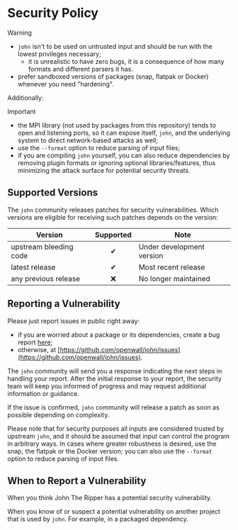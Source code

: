 # Security Policy

> [!WARNING]
>
> - `john` isn't to be used on untrusted input and should be run with the lowest privileges necessary;
>   - it is unrealistic to have zero bugs, it is a consequence of how many formats and different parsers it has.
> - prefer sandboxed versions of packages (snap, flatpak or Docker) whenever you need "hardening".

Additionally:

> [!IMPORTANT]
>
> - the MPI library (not used by packages from this repository) tends to open and listening ports,
>   so it can expose itself, `john`, and the underlying system to direct network-based attacks as well;
> - use the `--format` option to reduce parsing of input files;
> - if you are compiling `john` yourself, you can also reduce dependencies by removing plugin formats or
>   ignoring optional libraries/features, thus minimizing the attack surface for potential security threats.

## Supported Versions

The `john` community releases patches for security vulnerabilities. Which versions are eligible for
receiving such patches depends on the version:

| Version                | Supported | Note                      |
| ---------------------- | :-------: | ------------------------- |
| upstream bleeding code |     ✔     | Under development version |
| latest release         |     ✔     | Most recent release       |
| any previous release   |    ❌     | No longer maintained      |

## Reporting a Vulnerability

Please just report issues in public right away:

- if you are worried about a package or its dependencies, create a bug report [here](https://github.com/openwall/john-packages/issues);
- otherwise, at [https://github.com/openwall/john/issues](https://github.com/openwall/john/issues).

The `john` community will send you a response indicating the next steps in handling your report. After the initial
response to your report, the security team will keep you informed of progress and may request additional
information or guidance.

If the issue is confirmed, `john` community will release a patch as soon as possible depending on complexity.

Please note that for security purposes all inputs are considered trusted by upstream `john`, and it should
be assumed that input can control the program in arbitrary ways. In cases where greater robustness is desired,
use the snap, the flatpak or the Docker version; you can also use the `--format` option to reduce parsing
of input files.

## When to Report a Vulnerability

When you think John The Ripper has a potential security vulnerability.

When you know of or suspect a potential vulnerability on another project that is used by `john`.
For example, in a packaged dependency.

